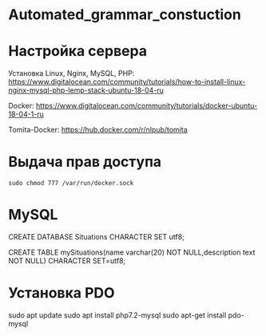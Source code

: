 # Automated_grammar_constuction

# Настройка сервера

Установка Linux, Nginx, MySQL, PHP:  https://www.digitalocean.com/community/tutorials/how-to-install-linux-nginx-mysql-php-lemp-stack-ubuntu-18-04-ru

Docker: https://www.digitalocean.com/community/tutorials/docker-ubuntu-18-04-1-ru

Tomita-Docker: https://hub.docker.com/r/nlpub/tomita

# Выдача прав доступа

`sudo chmod 777 /var/run/docker.sock` 

# MySQL

CREATE DATABASE Situations CHARACTER SET utf8;

CREATE TABLE mySituations(name varchar(20) NOT NULL,description text NOT NULL) CHARACTER SET=utf8;

# Установка PDO

sudo apt update
sudo apt install php7.2-mysql
sudo apt-get install pdo-mysql
